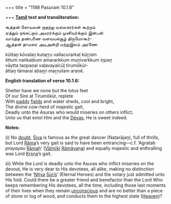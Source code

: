 +++
title = "1188 Pasuram 10.1.6"

+++
**[Tamil](/definition/tamil#history "show Tamil definitions") text and transliteration:**

கூத்தன் கோவலன் குதற்று வல்லசுரர்கள் கூற்றம்  
ஏத்தும் நங்கட்கும் அமரர்க்கும் முனிவர்க்கும் இன்பன்  
வாய்த்த தண்பணை வளவயல்சூழ் திருமோகூர்-  
ஆத்தன் தாமரை அடிஅன்றி மற்றுஇலம் அரணே.

kūttaṉ kōvalaṉ kutaṟṟu vallacurarkaḷ kūṟṟam  
ēttum naṅkaṭkum amararkkum muṉivarkkum iṉpaṉ  
vāytta taṇpaṇai vaḷavayalcūḻ tirumōkūr-  
āttaṉ tāmarai aṭiaṉṟi maṟṟuilam araṇē.

**English translation of verse 10.1.6:**

Shelter have we none but the lotus feet  
Of our Sire at Tirumōkūr, replete  
With [paddy](/definition/paddy#history "show paddy definitions") [fields](/definition/field#history "show fields definitions") and water sheds, cool and bright,  
The divine cow-herd of majestic gait,  
Deadly unto the Asuras who would miseries on others inflict;  
Unto us that extol Him and the [Devas](/definition/deva#vaishnavism "show Devas definitions"), He is sweet indeed.

**Notes:**

\(i\) No [doubt](/definition/doubt#history "show doubt definitions"), [Śiva](/definition/shiva#vaishnavism "show Śiva definitions") is famous as the great dancer (Naṭarājaṉ), full of thrills, but Lord [Rāma](/definition/rama#vaishnavism "show Rāma definitions")’s very gait is said to have been entrancing—c.f. ‘Agrataḥ *prayayau* [Rāmaḥ](/definition/rama#vaishnavism "show Rāmaḥ definitions")’ ([Vālmīki](/definition/valmiki#vaishnavism "show Vālmīki definitions") [Rāmāyaṇa](/definition/ramayana#vaishnavism "show Rāmāyaṇa definitions")) and equally majestic and enthralling was Lord [Kṛṣṇa](/definition/krishna#vaishnavism "show Kṛṣṇa definitions")’s gait.

\(ii\) While the Lord is deadly unto the Asuras who inflict miseries on the devout, He is very dear to His devotees, all alike, making no distinction between the ‘[Nitya](/definition/nitya#vaishnavism "show Nitya definitions") [Sūrīs](/definition/suri#history "show Sūrīs definitions")’ (Eternal Heroes) and the votary just admitted unto His fold. Could there be a greater friend and benefactor than the Lord Who keeps remembering His devotees, all the time, including those last moments of their lives when they remain [unconscious](/definition/unconscious#history "show unconscious definitions") and are no better than a piece of stone or log of wood, and conducts them to the highest state ([Heaven](/definition/heaven#history "show Heaven definitions"))?


